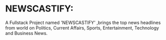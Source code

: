 # NEWSCASTIFY:

A Fullstack Project named 'NEWSCASTIFY' ,brings the top news headlines from world on Politics, Current Affairs, Sports, Entertainment, Technology and  Business News.

